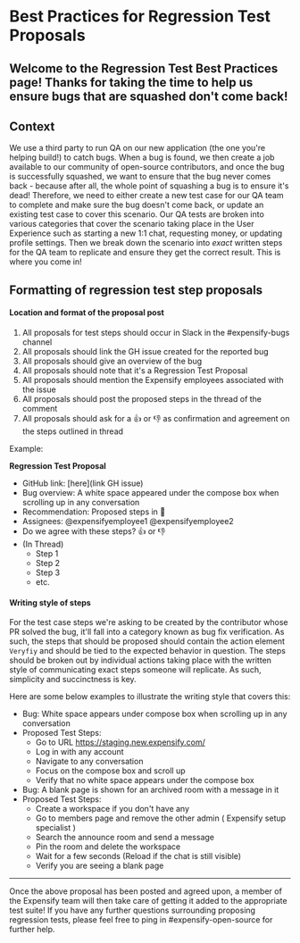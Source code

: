 # Best Practices for Regression Test Proposals
Welcome to the Regression Test Best Practices page! Thanks for taking the time to help us ensure bugs that are squashed don't come back!
---

## Context
We use a third party to run QA on our new application (the one you're helping build!) to catch bugs. When a bug is found, we then create a job available to our community of open-source contributors, and once the bug is successfully squashed, we want to ensure that the bug never comes back - because after all, the whole point of squashing a bug is to ensure it's dead! Therefore, we need to either create a new test case for our QA team to complete and make sure the bug doesn't come back, or update an existing test case to cover this scenario. Our QA tests are broken into various categories that cover the scenario taking place in the User Experience such as starting a new 1:1 chat, requesting money, or updating profile settings. Then we break down the scenario into _exact_ written steps for the QA team to replicate and ensure they get the correct result. This is where you come in!  

## Formatting of regression test step proposals

#### Location and format of the proposal post
1. All proposals for test steps should occur in Slack in the #expensify-bugs channel  
2. All proposals should link the GH issue created for the reported bug 
3. All proposals should give an overview of the bug
4. All proposals should note that it's a Regression Test Proposal
5. All proposals should mention the Expensify employees associated with the issue
6. All proposals should post the proposed steps in the thread of the comment 
7. All proposals should ask for a 👍 or 👎 as confirmation and agreement on the steps outlined in thread

Example: 

**Regression Test Proposal**
  - GitHub link: [here](link GH issue)
  - Bug overview: A white space appeared under the compose box when scrolling up in any conversation
  - Recommendation: Proposed steps in 🧵
  - Assignees: @expensifyemployee1 @expensifyemployee2
  - Do we agree with these steps? 👍 or 👎
  - (In Thread)
    - Step 1
    - Step 2
    - Step 3
    - etc.

#### Writing style of steps
For the test case steps we're asking to be created by the contributor whose PR solved the bug, it'll fall into a category known as bug fix verification. As such, the steps that should be proposed should contain the action element `Veryfiy` and should be tied to the expected behavior in question. 
The steps should be broken out by individual actions taking place with the written style of communicating exact steps someone will replicate. As such, simplicity and succinctness is key. 

Here are some below examples to illustrate the writing style that covers this:
- Bug: White space appears under compose box when scrolling up in any conversation
- Proposed Test Steps:
  - Go to URL https://staging.new.expensify.com/
  - Log in with any account
  - Navigate to any conversation
  - Focus on the compose box and scroll up
  - Verify that no white space appears under the compose box
- Bug: A blank page is shown for an archived room with a message in it
- Proposed Test Steps:
  - Create a workspace if you don't have any
  - Go to members page and remove the other admin ( Expensify setup specialist )
  - Search the announce room and send a message
  - Pin the room and delete the workspace
  - Wait for a few seconds (Reload if the chat is still visible)
  - Verify you are seeing a blank page

---

Once the above proposal has been posted and agreed upon, a member of the Expensify team will then take care of getting it added to the appropriate test suite! If you have any further questions surrounding proposing regression tests, please feel free to ping in #expensify-open-source for further help. 
